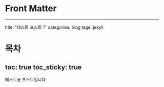 # Front Matter
---
title: "테스트 포스트 1"
categories: blog
tage: jekyll
# 목차
toc: true
toc_sticky: true
---
테스트용 포스트입니다.
